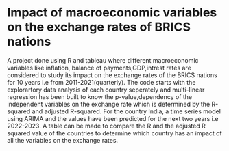 # Impact of macroeconomic variables on the exchange rates of BRICS nations 
A project done using R and tableau where different macroeconomic variables like inflation, balance of payments,GDP,intrest rates are considered to study its impact on the exchange rates of the BRICS nations for 10 years i.e from 2011-2021(quarterly).
The code starts with the explorartory data analysis of each country seperately and multi-linear regression has been built to know the p-value,dependency of the independent variables on the exchange rate which is determined by the R-squared and adjusted R-squared. 
For the country India, a time series model using ARIMA and the values have been predicted for the next two years i.e 2022-2023. 
A table can be made to compare the R and the adjusted R squared value of the countries to determine which country has an impact of all the variables on the exchange rates.
